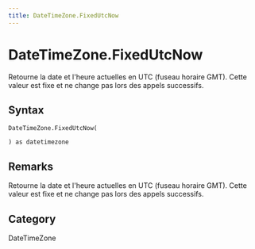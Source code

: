 ```yaml
---
title: DateTimeZone.FixedUtcNow
---
```


# DateTimeZone.FixedUtcNow


Retourne la date et l&#39;heure actuelles en UTC (fuseau horaire GMT). Cette valeur est fixe et ne change pas lors des appels successifs.


## Syntax

```powerquery
DateTimeZone.FixedUtcNow(

) as datetimezone
```


## Remarks

Retourne la date et l'heure actuelles en UTC (fuseau horaire GMT). Cette valeur est fixe et ne change pas lors des appels successifs.



## Category
DateTimeZone
